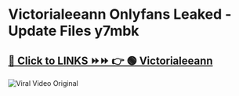 
 # Victorialeeann Onlyfans Leaked - Update Files y7mbk

## <h2><a href="https://clipsfans.com/Victorialeeann&ref=git">🔗 Click to LINKS ⏩⏩ 👉 🟢 Victorialeeann </a></h2>

<a href="https://clipsfans.com/Victorialeeann&ref=git" rel="nofollow" data-target="animated-image.originalLink"><img src="https://i.ibb.co.com/xMMVF88/686577567.gif" alt="Viral Video Original" style="max-width: 100%; display: inline-block;" data-target="animated-image.originalImage"></a>

